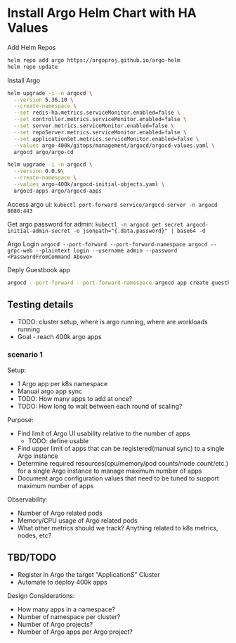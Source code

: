 
# Install Argo Helm Chart with HA Values

Add Helm Repos

```bash
helm repo add argo https://argoproj.github.io/argo-helm
helm repo update
```

Install Argo

```bash
helm upgrade -i -n argocd \
  --version 5.36.10 \
  --create-namespace \
  --set redis-ha.metrics.serviceMonitor.enabled=false \
  --set controller.metrics.serviceMonitor.enabled=false \
  --set server.metrics.serviceMonitor.enabled=false \
  --set repoServer.metrics.serviceMonitor.enabled=false \
  --set applicationSet.metrics.serviceMonitor.enabled=false \
  --values argo-400k/gitops/management/argocd/argocd-values.yaml \
  argocd argo/argo-cd

helm upgrade -i -n argocd \
  --version 0.0.9\
  --create-namespace \
  --values argo-400k/argocd-initial-objects.yaml \
  argocd-apps argo/argocd-apps

```

Access argo ui:
`kubectl port-forward service/argocd-server -n argocd 8080:443`

Get argo password for admin:
`kubectl -n argocd get secret argocd-initial-admin-secret -o jsonpath="{.data.password}" | base64 -d`

Argo Login
`argocd --port-forward --port-forward-namespace argocd --grpc-web --plaintext login --username admin --password <PasswordFromCommand Above>`

Deply Guestbook app

```bash
argocd --port-forward --port-forward-namespace argocd app create guestbook --repo https://github.com/argoproj/argocd-example-apps.git --path guestbook --sync-policy none --dest-namespace default --dest-server https://kubernetes.default.svc --directory-recurse
```

## Testing details

- TODO: cluster setup, where is argo running, where are workloads running
- Goal - reach 400k argo apps

### scenario 1

Setup:

- 1 Argo app per k8s namespace
- Manual argo app sync
- TODO: How many apps to add at once?
- TODO: How long to wait between each round of scaling?

Purpose:

- Find limit of Argo UI usability relative to the number of apps
  - TODO: define usable
- Find upper limit of apps that can be registered(manual sync) to a single Argo instance
- Determine required resources(cpu/memory/pod counts/node count/etc.) for a single Argo instance to manage maximum number of apps
- Document argo configuration values that need to be tuned to support maximum number of apps

Observability:

- Number of Argo related pods
- Memory/CPU usage of Argo related pods
- What other metrics should we track? Anything related to k8s metrics, nodes, etc?

## TBD/TODO

- Register in Argo the target "ApplicationS" Cluster
- Automate to deploy 400k apps

Design Considerations:

- How many apps in a namespace?
- Number of namespace per cluster?
- Number of Argo projects?
- Number of Argo apps per Argo project?
